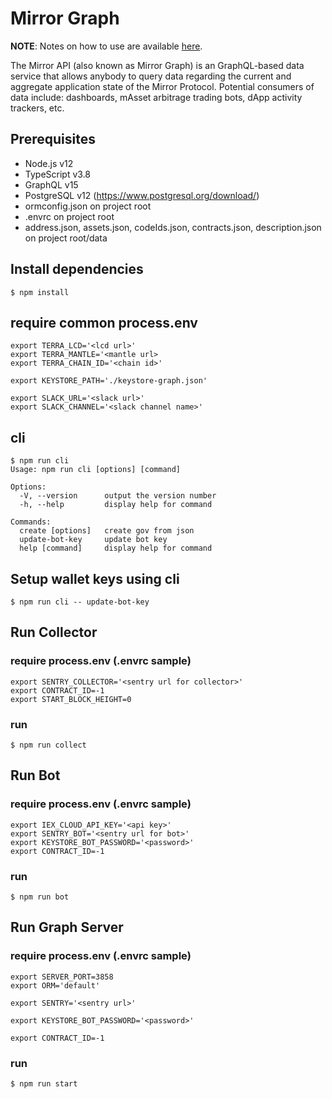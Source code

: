 # Mirror Graph

**NOTE**: Notes on how to use are available [here](https://docs.mirror.finance/developer-tools/mirror-api).

The Mirror API (also known as Mirror Graph) is an GraphQL-based data service that allows anybody to query data regarding the current and aggregate application state of the Mirror Protocol. Potential consumers of data include: dashboards, mAsset arbitrage trading bots, dApp activity trackers, etc.

## Prerequisites
* Node.js v12
* TypeScript v3.8
* GraphQL v15
* PostgreSQL v12 (https://www.postgresql.org/download/)
* ormconfig.json on project root
* .envrc on project root
* address.json, assets.json, codeIds.json, contracts.json, description.json on project root/data

## Install dependencies
```
$ npm install
```

## require common process.env
```
export TERRA_LCD='<lcd url>'
export TERRA_MANTLE='<mantle url>
export TERRA_CHAIN_ID='<chain id>'

export KEYSTORE_PATH='./keystore-graph.json'

export SLACK_URL='<slack url>'
export SLACK_CHANNEL='<slack channel name>'
```

## cli
```
$ npm run cli
Usage: npm run cli [options] [command]

Options:
  -V, --version      output the version number
  -h, --help         display help for command

Commands:
  create [options]   create gov from json
  update-bot-key     update bot key
  help [command]     display help for command
```

## Setup wallet keys using cli
```
$ npm run cli -- update-bot-key
```

## Run Collector
### require process.env (.envrc sample)
```
export SENTRY_COLLECTOR='<sentry url for collector>'
export CONTRACT_ID=-1
export START_BLOCK_HEIGHT=0
```
### run
```
$ npm run collect
```

## Run Bot
### require process.env (.envrc sample)
```
export IEX_CLOUD_API_KEY='<api key>'
export SENTRY_BOT='<sentry url for bot>'
export KEYSTORE_BOT_PASSWORD='<password>'
export CONTRACT_ID=-1
```
### run
```
$ npm run bot
```

## Run Graph Server
### require process.env (.envrc sample)
```
export SERVER_PORT=3858
export ORM='default'

export SENTRY='<sentry url>'

export KEYSTORE_BOT_PASSWORD='<password>'

export CONTRACT_ID=-1
```
### run
```
$ npm run start
```
